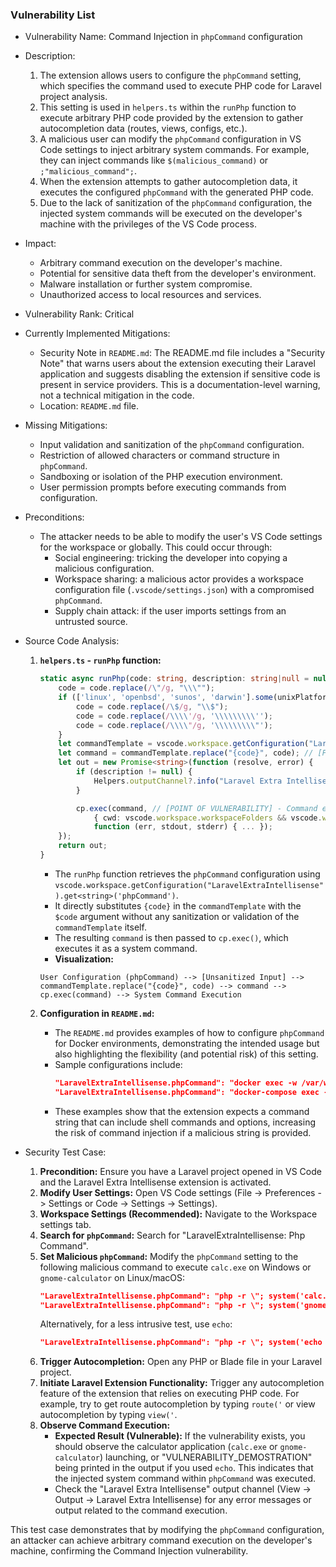 ### Vulnerability List

- Vulnerability Name: Command Injection in `phpCommand` configuration
- Description:
    1. The extension allows users to configure the `phpCommand` setting, which specifies the command used to execute PHP code for Laravel project analysis.
    2. This setting is used in `helpers.ts` within the `runPhp` function to execute arbitrary PHP code provided by the extension to gather autocompletion data (routes, views, configs, etc.).
    3. A malicious user can modify the `phpCommand` configuration in VS Code settings to inject arbitrary system commands. For example, they can inject commands like `$(malicious_command)` or `;"malicious_command";`.
    4. When the extension attempts to gather autocompletion data, it executes the configured `phpCommand` with the generated PHP code.
    5. Due to the lack of sanitization of the `phpCommand` configuration, the injected system commands will be executed on the developer's machine with the privileges of the VS Code process.
- Impact:
    - Arbitrary command execution on the developer's machine.
    - Potential for sensitive data theft from the developer's environment.
    - Malware installation or further system compromise.
    - Unauthorized access to local resources and services.
- Vulnerability Rank: Critical
- Currently Implemented Mitigations:
    - Security Note in `README.md`: The README.md file includes a "Security Note" that warns users about the extension executing their Laravel application and suggests disabling the extension if sensitive code is present in service providers. This is a documentation-level warning, not a technical mitigation in the code.
    - Location: `README.md` file.
- Missing Mitigations:
    - Input validation and sanitization of the `phpCommand` configuration.
    - Restriction of allowed characters or command structure in `phpCommand`.
    - Sandboxing or isolation of the PHP execution environment.
    - User permission prompts before executing commands from configuration.
- Preconditions:
    - The attacker needs to be able to modify the user's VS Code settings for the workspace or globally. This could occur through:
        - Social engineering: tricking the developer into copying a malicious configuration.
        - Workspace sharing: a malicious actor provides a workspace configuration file (`.vscode/settings.json`) with a compromised `phpCommand`.
        - Supply chain attack: if the user imports settings from an untrusted source.
- Source Code Analysis:
    1. **`helpers.ts` - `runPhp` function:**
        ```typescript
        static async runPhp(code: string, description: string|null = null) : Promise<string> {
            code = code.replace(/\"/g, "\\\"");
            if (['linux', 'openbsd', 'sunos', 'darwin'].some(unixPlatforms => os.platform().includes(unixPlatforms))) {
                code = code.replace(/\$/g, "\\$");
                code = code.replace(/\\\\'/g, '\\\\\\\\\'');
                code = code.replace(/\\\\"/g, '\\\\\\\\\"');
            }
            let commandTemplate = vscode.workspace.getConfiguration("LaravelExtraIntellisense").get<string>('phpCommand') ?? "php -r \"{code}\"";
            let command = commandTemplate.replace("{code}", code); // [POINT OF VULNERABILITY] - Unsanitized phpCommand
            let out = new Promise<string>(function (resolve, error) {
                if (description != null) {
                    Helpers.outputChannel?.info("Laravel Extra Intellisense command started: " + description);
                }

                cp.exec(command, // [POINT OF VULNERABILITY] - Command execution
                    { cwd: vscode.workspace.workspaceFolders && vscode.workspace.workspaceFolders.length > 0 ? vscode.workspace.workspaceFolders[0].uri.fsPath : undefined },
                    function (err, stdout, stderr) { ... });
            });
            return out;
        }
        ```
        - The `runPhp` function retrieves the `phpCommand` configuration using `vscode.workspace.getConfiguration("LaravelExtraIntellisense").get<string>('phpCommand')`.
        - It directly substitutes `{code}` in the `commandTemplate` with the `$code` argument without any sanitization or validation of the `commandTemplate` itself.
        - The resulting `command` is then passed to `cp.exec()`, which executes it as a system command.
        - **Visualization:**

        ```
        User Configuration (phpCommand) --> [Unsanitized Input] --> commandTemplate.replace("{code}", code) --> command --> cp.exec(command) --> System Command Execution
        ```

    2. **Configuration in `README.md`:**
        - The `README.md` provides examples of how to configure `phpCommand` for Docker environments, demonstrating the intended usage but also highlighting the flexibility (and potential risk) of this setting.
        - Sample configurations include:
            ```json
            "LaravelExtraIntellisense.phpCommand": "docker exec -w /var/www/your-project -u laradock laradock_workspace_1 php -r \"{code}\"",
            "LaravelExtraIntellisense.phpCommand": "docker-compose exec -w /var/www/html YOUR_SERVICE_NAME php -r \"{code}\""
            ```
        - These examples show that the extension expects a command string that can include shell commands and options, increasing the risk of command injection if a malicious string is provided.

- Security Test Case:
    1. **Precondition:** Ensure you have a Laravel project opened in VS Code and the Laravel Extra Intellisense extension is activated.
    2. **Modify User Settings:** Open VS Code settings (File -> Preferences -> Settings or Code -> Settings -> Settings).
    3. **Workspace Settings (Recommended):** Navigate to the Workspace settings tab.
    4. **Search for `phpCommand`:** Search for "LaravelExtraIntellisense: Php Command".
    5. **Set Malicious `phpCommand`:**  Modify the `phpCommand` setting to the following malicious command to execute `calc.exe` on Windows or `gnome-calculator` on Linux/macOS:
        ```json
        "LaravelExtraIntellisense.phpCommand": "php -r \"; system('calc.exe'); {code}; \""  // For Windows
        "LaravelExtraIntellisense.phpCommand": "php -r \"; system('gnome-calculator'); {code}; \"" // For Linux/macOS (Requires gnome-calculator)
        ```
        Alternatively, for a less intrusive test, use `echo`:
        ```json
        "LaravelExtraIntellisense.phpCommand": "php -r \"; system('echo VULNERABILITY_DEMOSTRATION'); {code}; \""
        ```
    6. **Trigger Autocompletion:** Open any PHP or Blade file in your Laravel project.
    7. **Initiate Laravel Extension Functionality:** Trigger any autocompletion feature of the extension that relies on executing PHP code. For example, try to get route autocompletion by typing `route('` or view autocompletion by typing `view('`.
    8. **Observe Command Execution:**
        - **Expected Result (Vulnerable):** If the vulnerability exists, you should observe the calculator application (`calc.exe` or `gnome-calculator`) launching, or "VULNERABILITY_DEMOSTRATION" being printed in the output if you used `echo`. This indicates that the injected system command within `phpCommand` was executed.
        - Check the "Laravel Extra Intellisense" output channel (View -> Output -> Laravel Extra Intellisense) for any error messages or output related to the command execution.

This test case demonstrates that by modifying the `phpCommand` configuration, an attacker can achieve arbitrary command execution on the developer's machine, confirming the Command Injection vulnerability.
